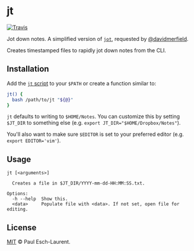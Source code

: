 # jt

[![Travis](https://img.shields.io/travis/Pinjasaur/jt.svg)](https://travis-ci.org/Pinjasaur/jt)

Jot down notes. A simplified version of [`jot`][jot], requested by [@davidmerfield][david].

Creates timestamped files to rapidly jot down notes from the CLI.

## Installation

Add the [`jt` script](/jt) to your `$PATH` or create a function similar to:

```bash
jt() { 
  bash /path/to/jt "${@}" 
}
```

`jt` defaults to writing to `$HOME/Notes`. You can customize this by setting
`$JT_DIR` to something else (e.g. `export JT_DIR="$HOME/Dropbox/Notes"`).

You'll also want to make sure `$EDITOR` is set to your preferred editor 
(e.g. `export EDITOR='vim'`).

## Usage

```
jt [<arguments>]

  Creates a file in $JT_DIR/YYYY-mm-dd-HH:MM:SS.txt.

Options:
  -h --help  Show this.
  <data>     Populate file with <data>. If not set, open file for editing.
```

## License

[MIT][license] &copy; Paul Esch-Laurent.

[license]: https://pinjasaur.mit-license.org/2019
[david]: https://github.com/davidmerfield
[jot]: https://github.com/Pinjasaur/jot
